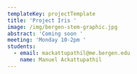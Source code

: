 ```yaml
---
templateKey: projectTemplate
title: 'Project Iris '
image: /img/bergen-stem-graphic.jpg
abstract: 'Coming soon '
meeting: 'Monday 10-2pm '
students:
  - email: mackattupathil@me.bergen.edu
    name: Manuel Ackattupathil
---
```


